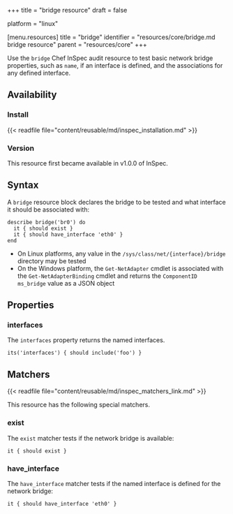 +++
title = "bridge resource"
draft = false

platform = "linux"

[menu.resources]
    title = "bridge"
    identifier = "resources/core/bridge.md bridge resource"
    parent = "resources/core"
+++

Use the `bridge` Chef InSpec audit resource to test basic network bridge properties, such as `name`, if an interface is defined, and the associations for any defined interface.

## Availability

### Install

{{< readfile file="content/reusable/md/inspec_installation.md" >}}

### Version

This resource first became available in v1.0.0 of InSpec.

## Syntax

A `bridge` resource block declares the bridge to be tested and what interface it should be associated with:

    describe bridge('br0') do
      it { should exist }
      it { should have_interface 'eth0' }
    end

- On Linux platforms, any value in the `/sys/class/net/{interface}/bridge` directory may be tested
- On the Windows platform, the `Get-NetAdapter` cmdlet is associated with the `Get-NetAdapterBinding` cmdlet and returns the `ComponentID ms_bridge` value as a JSON object

## Properties

### interfaces

The `interfaces` property returns the named interfaces.

    its('interfaces') { should include('foo') }

## Matchers

{{< readfile file="content/reusable/md/inspec_matchers_link.md" >}}

This resource has the following special matchers.

### exist

The `exist` matcher tests if the network bridge is available:

    it { should exist }

### have_interface

The `have_interface` matcher tests if the named interface is defined for the network bridge:

    it { should have_interface 'eth0' }
